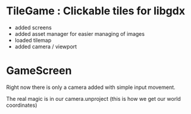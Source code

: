 # TileGame : Clickable tiles for libgdx 

- added screens
- added asset manager for easier managing of images
- loaded tilemap
- added camera / viewport

# GameScreen

Right now there is only a camera added with simple input movement. 

The real magic is in our camera.unproject (this is how we get our world coordinates)

